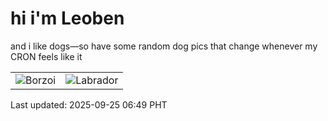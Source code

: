 # hi i'm Leoben

and i like dogs—so have some random dog pics that change whenever my CRON feels like it

|  |  |
|--------|----------|
| ![Borzoi](https://random-dog-vercel.vercel.app/api/random-borzoi?v=1758754145) | ![Labrador](https://random-dog-vercel.vercel.app/api/random-labrador?v=1758754145) |

Last updated: 2025-09-25 06:49 PHT
